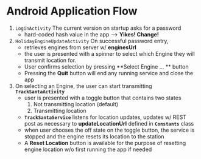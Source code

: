 # Android Application Flow


1. ```LoginActivity``` The current version on startup asks for a password
    - hard-coded hash value in the app --> **Yikes! Change!**
1. ```HolidayEngineUpdateActivity``` On successful password entry, 
    - retrieves engines from server w/ **enginesUrl**
    - the user is presented with a spinner to select which Engine they will transmit location for.
    - User confirms selection by pressing **Select Engine ... ** button
    - Pressing the **Quit** button will end any running service and close the app
1. On selecting an Engine, the user can start transmitting **`TrackSantaActivity`**
    - user is presented with a toggle button that contains two states
        1. Not transmitting location (default)
        2. Transmitting location
    - **`TrackSantaService`** listens for location updates, updates w/ REST post as necessary to **updateLocationUrl** defined in **`Constants`** class
    - when user chooses the off state on the toggle button, the service is stopped and the engine resets its location to the station
    - A **Reset Location** button is available for the purpose of resetting engine location w/o first running the app if needed
    


